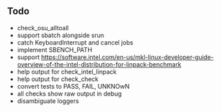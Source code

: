 ## Todo

- check_osu_alltoall
- support sbatch alongside srun
- catch KeyboardInterrupt and cancel jobs
- implement SBENCH_PATH
- support https://software.intel.com/en-us/mkl-linux-developer-guide-overview-of-the-intel-distribution-for-linpack-benchmark
- help output for check_intel_linpack
- help output for check_check
- convert tests to PASS, FAIL, UNKNOwN
- all checks show raw output in debug
- disambiguate loggers
